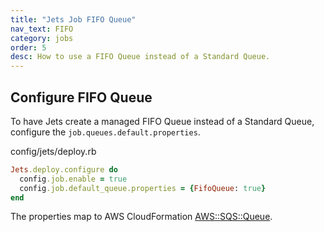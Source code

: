 ```yaml
---
title: "Jets Job FIFO Queue"
nav_text: FIFO
category: jobs
order: 5
desc: How to use a FIFO Queue instead of a Standard Queue.
---
```


## Configure FIFO Queue

To have Jets create a managed FIFO Queue instead of a Standard Queue, configure the `job.queues.default.properties`.

config/jets/deploy.rb

```ruby
Jets.deploy.configure do
  config.job.enable = true
  config.job.default_queue.properties = {FifoQueue: true}
end
```

The properties map to AWS CloudFormation [AWS::SQS::Queue](https://docs.aws.amazon.com/AWSCloudFormation/latest/UserGuide/aws-resource-sqs-queue.html#cfn-sqs-queue-fifoqueue).

